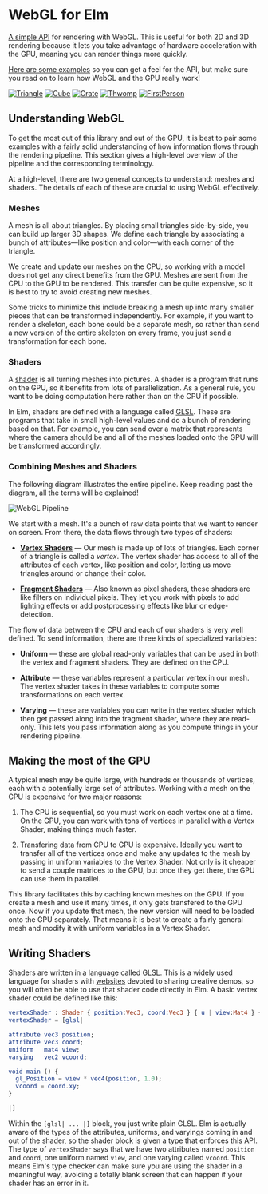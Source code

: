 # WebGL for Elm

[A simple API](https://package.elm-lang.org/packages/elm-explorations/webgl/latest/WebGL)
for rendering with WebGL. This is useful for both 2D and 3D
rendering because it lets you take advantage of hardware acceleration with the
GPU, meaning you can render things more quickly.

[Here are some examples](https://github.com/elm-explorations/webgl/tree/main/examples) so you can get a feel for the API, but make sure you
read on to learn how WebGL and the GPU really work!

[![Triangle](https://elm-explorations.github.io/webgl/examples/screenshots/triangle.jpg)](https://elm-explorations.github.io/webgl/examples/triangle.html)
[![Cube](https://elm-explorations.github.io/webgl/examples/screenshots/cube.jpg)](https://elm-explorations.github.io/webgl/examples/cube.html)
[![Crate](https://elm-explorations.github.io/webgl/examples/screenshots/crate.jpg)](https://elm-explorations.github.io/webgl/examples/crate.html)
[![Thwomp](https://elm-explorations.github.io/webgl/examples/screenshots/thwomp.jpg)](https://elm-explorations.github.io/webgl/examples/thwomp.html)
[![FirstPerson](https://elm-explorations.github.io/webgl/examples/screenshots/first-person.jpg)](https://elm-explorations.github.io/webgl/examples/first-person.html)

## Understanding WebGL

To get the most out of this library and out of the GPU, it is best to pair some
examples with a fairly solid understanding of how information flows through the
rendering pipeline. This section gives a high-level overview of the pipeline
and the corresponding terminology.

At a high-level, there are two general concepts to understand: meshes and
shaders. The details of each of these are crucial to using WebGL effectively.

### Meshes

A mesh is all about triangles. By placing small triangles side-by-side, you can
build up larger 3D shapes. We define each triangle by associating a bunch of
attributes&mdash;like position and color&mdash;with each corner of the triangle.

We create and update our meshes on the CPU, so working with a model does not get
any direct benefits from the GPU. Meshes are sent from the CPU to the GPU to be
rendered. This transfer can be quite expensive, so it is best to try to avoid
creating new meshes.

Some tricks to minimize this include breaking a mesh up into many smaller
pieces that can be transformed independently. For example, if you want to
render a skeleton, each bone could be a separate mesh, so rather than send
a new version of the entire skeleton on every frame, you just send a
transformation for each bone.

### Shaders

A [shader](https://en.wikipedia.org/wiki/Shader) is all turning meshes into
pictures. A shader is a program that runs on the GPU, so it benefits from
lots of parallelization. As a general rule, you want to be doing computation
here rather than on the CPU if possible.

In Elm, shaders are defined with a language called
[GLSL](https://en.wikipedia.org/wiki/OpenGL_Shading_Language). These are programs
that take in small high-level values and do a bunch of rendering based on that.
For example, you can send over a matrix that represents where the camera should
be and all of the meshes loaded onto the GPU will be transformed accordingly.

### Combining Meshes and Shaders

The following diagram illustrates the entire pipeline. Keep reading past the
diagram, all the terms will be explained!

![WebGL Pipeline](https://raw.githubusercontent.com/elm-explorations/webgl/main/pipeline.png)

We start with a mesh. It's a bunch of raw data points that we want to render on
screen. From there, the data flows through two types of shaders:

- [**Vertex Shaders**](https://en.wikipedia.org/wiki/Shader#Vertex_shaders) &mdash;
  Our mesh is made up of lots of triangles. Each corner of a triangle is called a
  _vertex_. The vertex shader has access to all of the attributes of each vertex,
  like position and color, letting us move triangles around or change their color.

- [**Fragment Shaders**](https://en.wikipedia.org/wiki/Shader#Pixel_shaders) &mdash;
  Also known as pixel shaders, these shaders are like filters on individual
  pixels. They let you work with pixels to add lighting effects or add
  postprocessing effects like blur or edge-detection.

The flow of data between the CPU and each of our shaders is very well defined.
To send information, there are three kinds of specialized variables:

- **Uniform** &mdash; these are global read-only variables that can be used
  in both the vertex and fragment shaders. They are defined on the CPU.

- **Attribute** &mdash; these variables represent a particular vertex in our
  mesh. The vertex shader takes in these variables to compute some
  transformations on each vertex.

- **Varying** &mdash; these are variables you can write in the vertex shader
  which then get passed along into the fragment shader, where they are
  read-only. This lets you pass information along as you compute things in
  your rendering pipeline.

## Making the most of the GPU

A typical mesh may be quite large, with hundreds or thousands of vertices, each
with a potentially large set of attributes. Working with a mesh on the CPU is
expensive for two major reasons:

1. The CPU is sequential, so you must work on each vertex one at a time.
   On the GPU, you can work with tons of vertices in parallel with a Vertex
   Shader, making things much faster.

2. Transfering data from CPU to GPU is expensive. Ideally you want to transfer
   all of the vertices once and make any updates to the mesh by passing in
   uniform variables to the Vertex Shader. Not only is it cheaper to send a
   couple matrices to the GPU, but once they get there, the GPU can use them
   in parallel.

This library facilitates this by caching known meshes on the GPU. If you create
a mesh and use it many times, it only gets transfered to the GPU once. Now if
you update that mesh, the new version will need to be loaded onto the GPU
separately. That means it is best to create a fairly general mesh and modify it
with uniform variables in a Vertex Shader.

## Writing Shaders

Shaders are written in a language called
[GLSL](https://en.wikipedia.org/wiki/OpenGL_Shading_Language). This is a widely
used language for shaders with [websites](https://www.shadertoy.com) devoted
to sharing creative demos, so you will often be able to use that shader
code directly in Elm. A basic vertex shader could be defined like this:

```elm
vertexShader : Shader { position:Vec3, coord:Vec3 } { u | view:Mat4 } { vcoord:Vec2 }
vertexShader = [glsl|

attribute vec3 position;
attribute vec3 coord;
uniform   mat4 view;
varying   vec2 vcoord;

void main () {
  gl_Position = view * vec4(position, 1.0);
  vcoord = coord.xy;
}

|]
```

Within the `[glsl| ... |]` block, you just write plain GLSL. Elm is actually
aware of the types of the attributes, uniforms, and varyings coming in and out
of the shader, so the shader block is given a type that enforces this API. The
type of `vertexShader` says that we have two attributes named `position` and
`coord`, one uniform named `view`, and one varying called `vcoord`. This means
Elm's type checker can make sure you are using the shader in a meaningful way,
avoiding a totally blank screen that can happen if your shader has an error in
it.
